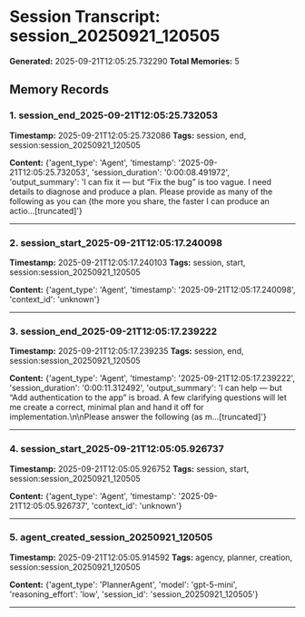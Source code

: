 # Session Transcript: session_20250921_120505

**Generated:** 2025-09-21T12:05:25.732290
**Total Memories:** 5

## Memory Records

### 1. session_end_2025-09-21T12:05:25.732053

**Timestamp:** 2025-09-21T12:05:25.732086
**Tags:** session, end, session:session_20250921_120505

**Content:** {'agent_type': 'Agent', 'timestamp': '2025-09-21T12:05:25.732053', 'session_duration': '0:00:08.491972', 'output_summary': 'I can fix it — but “Fix the bug” is too vague. I need details to diagnose and produce a plan. Please provide as many of the following as you can (the more you share, the faster I can produce an actio...[truncated]'}

---

### 2. session_start_2025-09-21T12:05:17.240098

**Timestamp:** 2025-09-21T12:05:17.240103
**Tags:** session, start, session:session_20250921_120505

**Content:** {'agent_type': 'Agent', 'timestamp': '2025-09-21T12:05:17.240098', 'context_id': 'unknown'}

---

### 3. session_end_2025-09-21T12:05:17.239222

**Timestamp:** 2025-09-21T12:05:17.239235
**Tags:** session, end, session:session_20250921_120505

**Content:** {'agent_type': 'Agent', 'timestamp': '2025-09-21T12:05:17.239222', 'session_duration': '0:00:11.312492', 'output_summary': 'I can help — but “Add authentication to the app” is broad. A few clarifying questions will let me create a correct, minimal plan and hand it off for implementation.\n\nPlease answer the following (as m...[truncated]'}

---

### 4. session_start_2025-09-21T12:05:05.926737

**Timestamp:** 2025-09-21T12:05:05.926752
**Tags:** session, start, session:session_20250921_120505

**Content:** {'agent_type': 'Agent', 'timestamp': '2025-09-21T12:05:05.926737', 'context_id': 'unknown'}

---

### 5. agent_created_session_20250921_120505

**Timestamp:** 2025-09-21T12:05:05.914592
**Tags:** agency, planner, creation, session:session_20250921_120505

**Content:** {'agent_type': 'PlannerAgent', 'model': 'gpt-5-mini', 'reasoning_effort': 'low', 'session_id': 'session_20250921_120505'}

---

